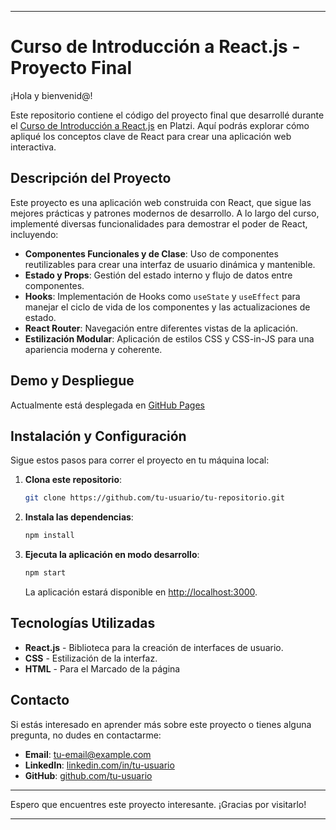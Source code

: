 
---

# Curso de Introducción a React.js - Proyecto Final

¡Hola y bienvenid@!

Este repositorio contiene el código del proyecto final que desarrollé durante el [Curso de Introducción a React.js](https://platzi.com/reactjs) en Platzi. Aquí podrás explorar cómo apliqué los conceptos clave de React para crear una aplicación web interactiva.

## Descripción del Proyecto

Este proyecto es una aplicación web construida con React, que sigue las mejores prácticas y patrones modernos de desarrollo. A lo largo del curso, implementé diversas funcionalidades para demostrar el poder de React, incluyendo:

- **Componentes Funcionales y de Clase**: Uso de componentes reutilizables para crear una interfaz de usuario dinámica y mantenible.
- **Estado y Props**: Gestión del estado interno y flujo de datos entre componentes.
- **Hooks**: Implementación de Hooks como `useState` y `useEffect` para manejar el ciclo de vida de los componentes y las actualizaciones de estado.
- **React Router**: Navegación entre diferentes vistas de la aplicación.
- **Estilización Modular**: Aplicación de estilos CSS y CSS-in-JS para una apariencia moderna y coherente.

## Demo y Despliegue

Actualmente está desplegada en [GitHub Pages](https://fgonzalezurriola.github.io/curso-react-intro/)

## Instalación y Configuración

Sigue estos pasos para correr el proyecto en tu máquina local:

1. **Clona este repositorio**:
   ```bash
   git clone https://github.com/tu-usuario/tu-repositorio.git
   ```

2. **Instala las dependencias**:
   ```bash
   npm install
   ```

3. **Ejecuta la aplicación en modo desarrollo**:
   ```bash
   npm start
   ```

   La aplicación estará disponible en [http://localhost:3000](http://localhost:3000).

## Tecnologías Utilizadas

- **React.js** - Biblioteca para la creación de interfaces de usuario.
- **CSS** - Estilización de la interfaz.
- **HTML** - Para el Marcado de la página

## Contacto

Si estás interesado en aprender más sobre este proyecto o tienes alguna pregunta, no dudes en contactarme:

- **Email**: tu-email@example.com
- **LinkedIn**: [linkedin.com/in/tu-usuario](https://www.linkedin.com/in/francisco-gonz%C3%A1lez-urriola-75915b325/)
- **GitHub**: [github.com/tu-usuario](https://github.com/fgonzalezurriola)

---

Espero que encuentres este proyecto interesante. ¡Gracias por visitarlo!

---
